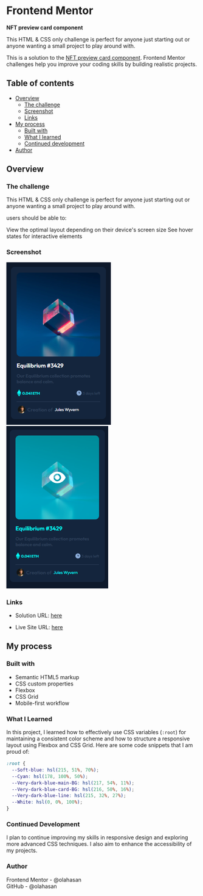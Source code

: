 # Frontend Mentor

**NFT preview card component**

This HTML & CSS only challenge is perfect for anyone just starting out or anyone wanting a small project to play around with.

This is a solution to the [NFT preview card component](https://www.frontendmentor.io/challenges/nft-preview-card-component-SbdUL_w0U). Frontend Mentor challenges help you improve your coding skills by building realistic projects.

## Table of contents

- [Overview](#overview)
  - [The challenge](#the-challenge)
  - [Screenshot](#screenshot)
  - [Links](#links)
- [My process](#my-process)
  - [Built with](#built-with)
  - [What I learned](#what-i-learned)
  - [Continued development](#continued-development)
- [Author](#author)

## Overview

### The challenge

This HTML & CSS only challenge is perfect for anyone just starting out or anyone wanting a small project to play around with.

users should be able to:

View the optimal layout depending on their device's screen size
See hover states for interactive elements

### Screenshot

![Screenshot](./images/dark-screenshot.png)
![Screenshot](./images/bluescreenshot.png)

### Links

- Solution URL: [here](https://github.com/olahasan/HTML_AND_CSS_Frontend-Mentor-very-easy-NFT-preview-card-component)

- Live Site URL: [here](https://olahasan.github.io/HTML_AND_CSS_Frontend-Mentor-very-easy-NFT-preview-card-component/)

## My process

### Built with

- Semantic HTML5 markup
- CSS custom properties
- Flexbox
- CSS Grid
- Mobile-first workflow

### What I Learned

In this project, I learned how to effectively use CSS variables (`:root`) for maintaining a consistent color scheme and how to structure a responsive layout using Flexbox and CSS Grid. Here are some code snippets that I am proud of:

```css
:root {
  --Soft-blue: hsl(215, 51%, 70%);
  --Cyan: hsl(178, 100%, 50%);
  --Very-dark-blue-main-BG: hsl(217, 54%, 11%);
  --Very-dark-blue-card-BG: hsl(216, 50%, 16%);
  --Very-dark-blue-line: hsl(215, 32%, 27%);
  --White: hsl(0, 0%, 100%);
}
```

### Continued Development

I plan to continue improving my skills in responsive design and exploring more advanced CSS techniques. I also aim to enhance the accessibility of my projects.

### Author

Frontend Mentor - @olahasan<br>
GitHub - @olahasan
